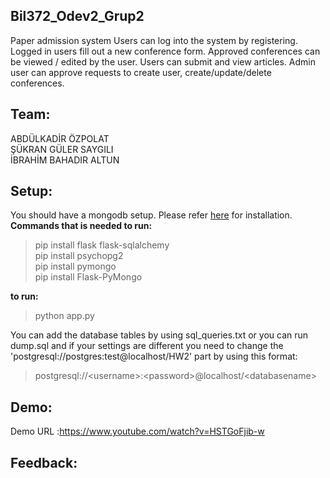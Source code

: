 ## Bil372_Odev2_Grup2

Paper admission system
Users can log into the system by registering. Logged in users fill out a new conference form. Approved conferences can be viewed / edited by the user. Users can submit and view articles. Admin user can approve requests to create user, create/update/delete conferences.

## Team:
ABDÜLKADİR ÖZPOLAT<br/>
ŞÜKRAN GÜLER SAYGILI<br/>
İBRAHİM BAHADIR ALTUN<br/>

## Setup:
You should have a mongodb setup. Please refer [here](https://docs.mongodb.com/manual/tutorial/) for installation.
<br />
**Commands that is needed to run:**   
   > pip install flask flask-sqlalchemy  <br/>
   > pip install psychopg2 <br/>
   > pip install pymongo <br/>
   > pip install Flask-PyMongo <br/>
   
   
 **to run:**    
   > python app.py 
   
    
 You can add the database tables by using sql_queries.txt or you can run dump.sql and if your settings  are different you need to change the 'postgresql://postgres:test@localhost/HW2' part by using this format: 
 
 >postgresql://\<username\>:\<password\>@localhost/\<databasename\>  
 

## Demo:

Demo URL :https://www.youtube.com/watch?v=HSTGoFjib-w

## Feedback:
